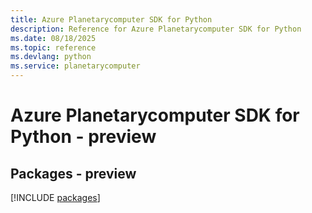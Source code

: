 ```yaml
---
title: Azure Planetarycomputer SDK for Python
description: Reference for Azure Planetarycomputer SDK for Python
ms.date: 08/18/2025
ms.topic: reference
ms.devlang: python
ms.service: planetarycomputer
---
```

# Azure Planetarycomputer SDK for Python - preview
## Packages - preview
[!INCLUDE [packages](planetarycomputer-index.md)]